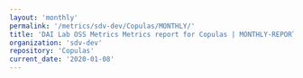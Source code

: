 ```yaml
---
layout: 'monthly'
permalink: '/metrics/sdv-dev/Copulas/MONTHLY/'
title: 'DAI Lab OSS Metrics Metrics report for Copulas | MONTHLY-REPORT-2020-01-08'
organization: 'sdv-dev'
repository: 'Copulas'
current_date: '2020-01-08'
---
```

